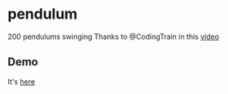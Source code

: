 # pendulum
200 pendulums swinging
Thanks to @CodingTrain in this [video](https://www.youtube.com/watch?v=9iaEqGOh5WM)

## Demo

It's [here](https://tweety79rw.github.io/pendulum/)
